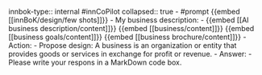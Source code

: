 innbok-type:: internal
#innCoPilot
collapsed:: true
	- #prompt {{embed [[innBoK/design/few shots]]}}
		- My business description:
		- {{embed [[AI business description/content]]}} {{embed [[business/content]]}} {{embed [[business goals/content]]}} {{embed [[business brochure/content]]}}
		- Action:
		- Propose design: A business is an organization or entity that provides goods or services in exchange for profit or revenue.
		- Answer:
		- Please write your respons in a MarkDown code box.




